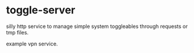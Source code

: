 toggle-server
=============
silly http service to manage simple system toggleables through requests or tmp files.

example vpn service.
